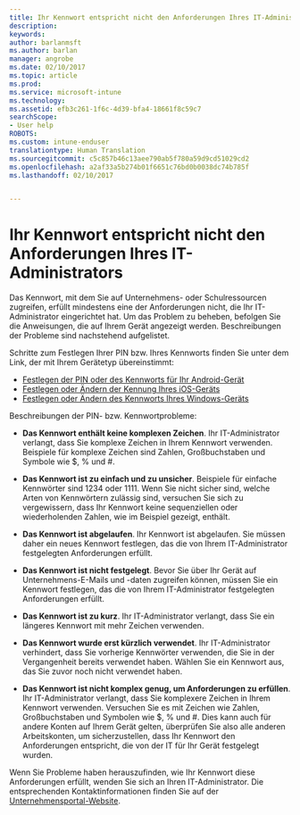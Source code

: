 ```yaml
---
title: Ihr Kennwort entspricht nicht den Anforderungen Ihres IT-Administrators | Microsoft-Dokumentation
description: 
keywords: 
author: barlanmsft
ms.author: barlan
manager: angrobe
ms.date: 02/10/2017
ms.topic: article
ms.prod: 
ms.service: microsoft-intune
ms.technology: 
ms.assetid: efb3c261-1f6c-4d39-bfa4-18661f8c59c7
searchScope:
- User help
ROBOTS: 
ms.custom: intune-enduser
translationtype: Human Translation
ms.sourcegitcommit: c5c857b46c13aee790ab5f780a59d9cd51029cd2
ms.openlocfilehash: a2af33a5b274b01f6651c76bd0b0038dc74b785f
ms.lasthandoff: 02/10/2017


---
```


# <a name="your-password-does-not-meet-your-it-admins-requirements"></a>Ihr Kennwort entspricht nicht den Anforderungen Ihres IT-Administrators

Das Kennwort, mit dem Sie auf Unternehmens- oder Schulressourcen zugreifen, erfüllt mindestens eine der Anforderungen nicht, die Ihr IT-Administrator eingerichtet hat. Um das Problem zu beheben, befolgen Sie die Anweisungen, die auf Ihrem Gerät angezeigt werden. Beschreibungen der Probleme sind nachstehend aufgelistet.

Schritte zum Festlegen Ihrer PIN bzw. Ihres Kennworts finden Sie unter dem Link, der mit Ihrem Gerätetyp übereinstimmt:

- [Festlegen der PIN oder des Kennworts für Ihr Android-Gerät](set-your-pin-or-password-android.md)
- [Festlegen oder Ändern der Kennung Ihres iOS-Geräts](set-or-change-your-passcode-ios.md)
- [Festlegen oder Ändern des Kennworts Ihres Windows-Geräts](set-or-change-your-password-windows.md)

Beschreibungen der PIN- bzw. Kennwortprobleme:

- **Das Kennwort enthält keine komplexen Zeichen**. Ihr IT-Administrator verlangt, dass Sie komplexe Zeichen in Ihrem Kennwort verwenden. Beispiele für komplexe Zeichen sind Zahlen, Großbuchstaben und Symbole wie $, % und #.

- **Das Kennwort ist zu einfach und zu unsicher**. Beispiele für einfache Kennwörter sind 1234 oder 1111. Wenn Sie nicht sicher sind, welche Arten von Kennwörtern zulässig sind, versuchen Sie sich zu vergewissern, dass Ihr Kennwort keine sequenziellen oder wiederholenden Zahlen, wie im Beispiel gezeigt, enthält.

- **Das Kennwort ist abgelaufen**. Ihr Kennwort ist abgelaufen. Sie müssen daher ein neues Kennwort festlegen, das die von Ihrem IT-Administrator festgelegten Anforderungen erfüllt.

- **Das Kennwort ist nicht festgelegt**. Bevor Sie über Ihr Gerät auf Unternehmens-E-Mails und -daten zugreifen können, müssen Sie ein Kennwort festlegen, das die von Ihrem IT-Administrator festgelegten Anforderungen erfüllt.

- **Das Kennwort ist zu kurz**. Ihr IT-Administrator verlangt, dass Sie ein längeres Kennwort mit mehr Zeichen verwenden.

- **Das Kennwort wurde erst kürzlich verwendet**. Ihr IT-Administrator verhindert, dass Sie vorherige Kennwörter verwenden, die Sie in der Vergangenheit bereits verwendet haben. Wählen Sie ein Kennwort aus, das Sie zuvor noch nicht verwendet haben.

- **Das Kennwort ist nicht komplex genug, um Anforderungen zu erfüllen**. Ihr IT-Administrator verlangt, dass Sie komplexere Zeichen in Ihrem Kennwort verwenden. Versuchen Sie es mit Zeichen wie Zahlen, Großbuchstaben und Symbolen wie $, % und #. Dies kann auch für andere Konten auf Ihrem Gerät gelten, überprüfen Sie also alle anderen Arbeitskonten, um sicherzustellen, dass Ihr Kennwort den Anforderungen entspricht, die von der IT für Ihr Gerät festgelegt wurden.

Wenn Sie Probleme haben herauszufinden, wie Ihr Kennwort diese Anforderungen erfüllt, wenden Sie sich an Ihren IT-Administrator. Die entsprechenden Kontaktinformationen finden Sie auf der [Unternehmensportal-Website](http://portal.manage.microsoft.com).

